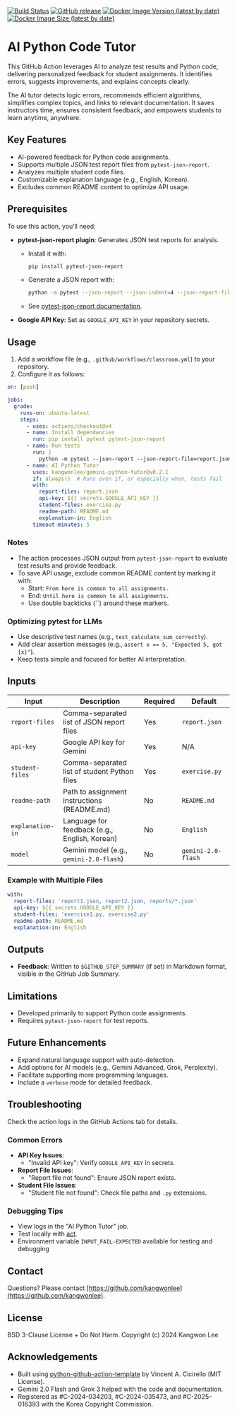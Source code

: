 [![Build Status](https://github.com/kangwonlee/gemini-python-tutor/workflows/build/badge.svg)](https://github.com/kangwonlee/gemini-python-tutor/actions)
[![GitHub release](https://img.shields.io/github/release/kangwonlee/gemini-python-tutor.svg)](https://github.com/kangwonlee/gemini-python-tutor/releases)
[![Docker Image Version (latest by date)](https://img.shields.io/docker/v/beachgoer/gemini-python-tutor?label=Docker%20Hub&logo=docker)](https://hub.docker.com/r/beachgoer/gemini-python-tutor)
[![Docker Image Size (latest by date)](https://img.shields.io/docker/image-size/beachgoer/gemini-python-tutor?logo=docker)](https://hub.docker.com/r/beachgoer/gemini-python-tutor)

# AI Python Code Tutor

This GitHub Action leverages AI to analyze test results and Python code, delivering personalized feedback for student assignments. It identifies errors, suggests improvements, and explains concepts clearly.

The AI tutor detects logic errors, recommends efficient algorithms, simplifies complex topics, and links to relevant documentation. It saves instructors time, ensures consistent feedback, and empowers students to learn anytime, anywhere.

## Key Features

- AI-powered feedback for Python code assignments.
- Supports multiple JSON test report files from `pytest-json-report`.
- Analyzes multiple student code files.
- Customizable explanation language (e.g., English, Korean).
- Excludes common README content to optimize API usage.

## Prerequisites

To use this action, you’ll need:

- **pytest-json-report plugin**: Generates JSON test reports for analysis.
  - Install it with:
    ```bash
    pip install pytest-json-report
    ```
  - Generate a JSON report with:
    ```bash
    python -m pytest --json-report --json-indent=4 --json-report-file=report.json tests/test_my_test_file.py
    ```
  - See [pytest-json-report documentation](https://pypi.org/project/pytest-json-report/).

- **Google API Key**: Set as `GOOGLE_API_KEY` in your repository secrets.

## Usage

1. Add a workflow file (e.g., `.github/workflows/classroom.yml`) to your repository.
2. Configure it as follows:

``` yaml
on: [push]

jobs:
  grade:
    runs-on: ubuntu-latest
    steps:
      - uses: actions/checkout@v4
      - name: Install dependencies
        run: pip install pytest pytest-json-report
      - name: Run tests
        run: |
          python -m pytest --json-report --json-report-file=report.json tests/test_my_test_file.py
      - name: AI Python Tutor
        uses: kangwonlee/gemini-python-tutor@v0.2.1
        if: always()  # Runs even if, or especially when, tests fail
        with:
          report-files: report.json
          api-key: ${{ secrets.GOOGLE_API_KEY }}
          student-files: exercise.py
          readme-path: README.md
          explanation-in: English
        timeout-minutes: 5
```

### Notes
- The action processes JSON output from `pytest-json-report` to evaluate test results and provide feedback.
- To save API usage, exclude common README content by marking it with:
  - Start: ``From here is common to all assignments.``
  - End: ``Until here is common to all assignments.``
  - Use double backticks (``) around these markers.

### Optimizing pytest for LLMs
- Use descriptive test names (e.g., `test_calculate_sum_correctly`).
- Add clear assertion messages (e.g., `assert x == 5, "Expected 5, got {x}"`).
- Keep tests simple and focused for better AI interpretation.

## Inputs

| Input             | Description                                      | Required | Default         |
|-------------------|--------------------------------------------------|----------|-----------------|
| `report-files`    | Comma-separated list of JSON report files        | Yes      | `report.json`   |
| `api-key`         | Google API key for Gemini                        | Yes      | N/A             |
| `student-files`   | Comma-separated list of student Python files     | Yes      | `exercise.py`   |
| `readme-path`     | Path to assignment instructions (README.md)      | No       | `README.md`     |
| `explanation-in`  | Language for feedback (e.g., English, Korean)    | No       | `English`       |
| `model`           | Gemini model (e.g., `gemini-2.0-flash`)          | No       | `gemini-2.0-flash` |


### Example with Multiple Files

``` yaml
with:
  report-files: 'report1.json, report2.json, reports/*.json'
  api-key: ${{ secrets.GOOGLE_API_KEY }}
  student-files: 'exercise1.py, exercise2.py'
  readme-path: README.md
  explanation-in: English
```

## Outputs

- **Feedback**: Written to `$GITHUB_STEP_SUMMARY` (if set) in Markdown format, visible in the GitHub Job Summary.

## Limitations

- Developed primarily to support Python code assignments.
- Requires `pytest-json-report` for test reports.

## Future Enhancements

- Expand natural language support with auto-detection.
- Add options for AI models (e.g., Gemini Advanced, Grok, Perplexity).
- Facilitate supporting more programming languages.
- Include a `verbose` mode for detailed feedback.

## Troubleshooting

Check the action logs in the GitHub Actions tab for details.

### Common Errors
- **API Key Issues**:
  - "Invalid API key": Verify `GOOGLE_API_KEY` in secrets.
- **Report File Issues**:
  - "Report file not found": Ensure JSON report exists.
- **Student File Issues**:
  - "Student file not found": Check file paths and `.py` extensions.

### Debugging Tips
- View logs in the "AI Python Tutor" job.
- Test locally with [act](https://github.com/nektos/act).
- Environment variable `INPUT_FAIL-EXPECTED` available for testing and debugging

## Contact

Questions? Please contact [https://github.com/kangwonlee](https://github.com/kangwonlee).

## License

BSD 3-Clause License + Do Not Harm.
Copyright (c) 2024 Kangwon Lee

## Acknowledgements

* Built using [python-github-action-template](https://github.com/cicirello/python-github-action-template) by Vincent A. Cicirello (MIT License).
* Gemini 2.0 Flash and Grok 3 helped with the code and documentation.
* Registered as #C-2024-034203, #C-2024-035473, and #C-2025-016393 with the Korea Copyright Commission.
